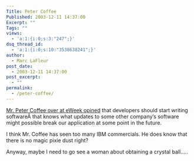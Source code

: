 ```yaml
---
Title: Peter Coffee
Published: 2003-12-11 14:37:00
Excerpt: ""
Tags: ""
views:
  - 'a:1:{i:0;s:3:"247";}'
dsq_thread_id:
  - 'a:1:{i:0;s:10:"3538638241";}'
author:
  - Marc LaFleur
post_date:
  - 2003-12-11 14:37:00
post_excerpt:
  - ""
permalink:
  - /peter-coffee/
---
```

<div class="Section1"> <p><a href="http://www.eweek.com/article2/0,4149,1407901,00.asp" target="_blank">Mr. Peter Coffee over at eWeek opined</a> that developers should start writing softwareÂ that knows what updates to some other company&#8217;s software might possible break our application at some point in the future. </p> <p>I think Mr. Coffee has seen too many IBM commercials. He does know that there is no magic pixie dust right?</p> <p>Anyway, maybe I need to go see a woman about obtaining a crystal ball&#8230;..</p></div>